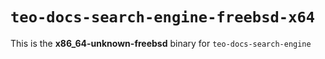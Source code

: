 # `teo-docs-search-engine-freebsd-x64`

This is the **x86_64-unknown-freebsd** binary for `teo-docs-search-engine`
